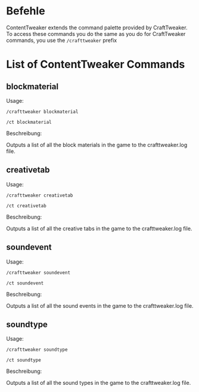 # Befehle

ContentTweaker extends the command palette provided by CraftTweaker.  
To access these commands you do the same as you do for CraftTweaker commands, you use the `/crafttweaker` prefix

# List of ContentTweaker Commands

## blockmaterial

Usage:

`/crafttweaker blockmaterial`

`/ct blockmaterial`

Beschreibung:

Outputs a list of all the block materials in the game to the crafttweaker.log file.

## creativetab

Usage:

`/crafttweaker creativetab`

`/ct creativetab`

Beschreibung:

Outputs a list of all the creative tabs in the game to the crafttweaker.log file.

## soundevent

Usage:

`/crafttweaker soundevent`

`/ct soundevent`

Beschreibung:

Outputs a list of all the sound events in the game to the crafttweaker.log file.

## soundtype

Usage:

`/crafttweaker soundtype`

`/ct soundtype`

Beschreibung:

Outputs a list of all the sound types in the game to the crafttweaker.log file.